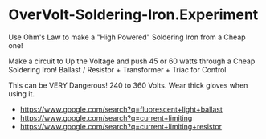 # OverVolt-Soldering-Iron.Experiment
Use Ohm's Law to make a "High Powered" Soldering Iron from a Cheap one!

Make a circuit to Up the Voltage and push 45 or 60 watts through a Cheap Soldering Iron! Ballast / Resistor + Transformer + Triac for Control

This can be VERY Dangerous! 240 to 360 Volts. Wear thick gloves when using it.

- https://www.google.com/search?q=fluorescent+light+ballast
- https://www.google.com/search?q=current+limiting
- https://www.google.com/search?q=current+limiting+resistor
